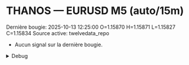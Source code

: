 # THANOS — EURUSD M5 (auto/15m)
Dernière bougie: 2025-10-13 12:25:00  O=1.15870  H=1.15871  L=1.15827  C=1.15834
Source active: twelvedata_repo

- Aucun signal sur la dernière bougie.

<details><summary>Debug</summary>

- TD_API_KEY manquant.

</details>